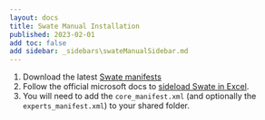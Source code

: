 ```yaml
---
layout: docs
title: Swate Manual Installation
published: 2023-02-01
add toc: false
add sidebar: _sidebars\swateManualSidebar.md
---
```


1. Download the latest [Swate manifests](https://github.com/nfdi4plants/Swate/blob/developer/.assets/swate-win.zip?raw=true)
2. Follow the official microsoft docs to [sideload Swate in Excel](https://learn.microsoft.com/de-de/office/dev/add-ins/testing/create-a-network-shared-folder-catalog-for-task-pane-and-content-add-ins).
3. You will need to add the `core_manifest.xml` (and optionally the `experts_manifest.xml`) to your shared folder.
